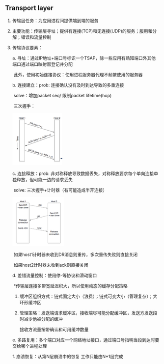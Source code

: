 ## Transport layer

1. 传输层任务：为应用进程间提供端到端的服务

2. 主要功能：传输层寻址；提供有连接(TCP)和无连接(UDP)的服务；服用和分解；错误和流量控制

3. 传输协议要素：

   a. 寻址：通过IP地址+端口号标识一个TSAP，除一些应用有熟知端口外其他端口通过端口映射器登记并分配

   ​	此外，使用初始连接协议：使用进程服务器代理不频繁使用的服务器

   b. 连接建立：prob: 连接确认没有及时到达导致的多重连接

   ​			solve：增加packet seq/ 限制packet lifetime(hop)

   ​			三次握手：

   <img src=".\images\image-20231224113058445.png" alt="image-20231224113058445" style="zoom:25%;" />

   c. 连接释放：prob: 非对称释放导致数据丢失，对称释放要求每个单向连接单独释放，但可能一边的请求丢失

   ​			solve: 三次握手+计时器（有可能造成半开连接）

   <img src=".\images\image-20231224123225372.png" alt="image-20231224123225372" style="zoom:25%;" />

   ​			如果host1计时器未收到DR消息则重传，多次重传失败则直接关闭

   ​			如果host2计时器未收到ack则直接关闭

   d. 差错流量控制：使用停-等协议和滑动窗口

   ​	*传输层连接多带宽延迟积大，所以使用动态的缓存分配策略

    1. 缓冲区组织方式：链式固定大小（浪费）；链式可变大小（管理复杂）；大环形缓冲区

    2. 管理策略：发送端请求缓冲区，接收端尽可能分配缓冲区，发送方发送段时减少他被分配的缓冲

       接收方流量捎带确认和可用缓冲数量

   e. 多路复用：多个端口对应一个网络地址接口，通过端口号指明当段到达时要交给哪个进程处理

   f. 崩溃恢复：从第N层崩溃中的恢复 工作只能由N+1层完成

   ​			

   ​			

